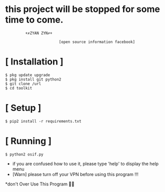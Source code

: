 
# this project will be stopped for some time to come.
             +✗ZYAN ZYN✗+
                                          
                            [open source information facebook]




# [ Installation ]
```
$ pkg update upgrade
$ pkg install git python2
$ git clone /url
$ cd toolkit
```

# [ Setup ]
```
$ pip2 install -r requirements.txt
```
# [ Running ]
```
$ python2 osif.py
```

* if you are confused how to use it, please type 'help' to display the help menu
* [Warn] please turn off your VPN before using this program !!!

*don't Over Use This Program 🤗🤗
